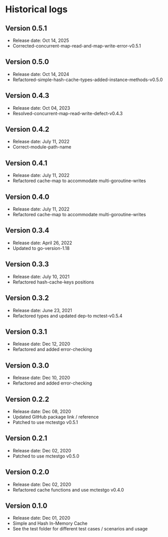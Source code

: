 # Historical logs

## Version 0.5.1
- Release date: Oct 14, 2025
- Corrected-concurrent-map-read-and-map-write-error-v0.5.1

## Version 0.5.0
- Release date: Oct 14, 2024
- Refactored-simple-hash-cache-types-added-instance-methods-v0.5.0

## Version 0.4.3
- Release date: Oct 04, 2023
- Resolved-concurrent-map-read-write-defect-v0.4.3

## Version 0.4.2
- Release date: July 11, 2022
- Correct-module-path-name

## Version 0.4.1
- Release date: July 11, 2022
- Refactored cache-map to accommodate multi-goroutine-writes

## Version 0.4.0
- Release date: July 11, 2022
- Refactored cache-map to accommodate multi-goroutine-writes

## Version 0.3.4
- Release date: April 26, 2022
- Updated to go-version-1.18

## Version 0.3.3
- Release date: July 10, 2021
- Refactored hash-cache-keys positions

## Version 0.3.2
- Release date: June 23, 2021
- Refactored types and updated dep-to mctest-v0.5.4

## Version 0.3.1
- Release date: Dec 12, 2020
- Refactored and added error-checking

## Version 0.3.0
- Release date: Dec 10, 2020
- Refactored and added error-checking

## Version 0.2.2
- Release date: Dec 08, 2020
- Updated GitHub package link / reference
- Patched to use mctestgo v0.5.1

## Version 0.2.1
- Release date: Dec 02, 2020
- Patched to use mctestgo v0.5.0

## Version 0.2.0
- Release date: Dec 02, 2020
- Refactored cache functions and use mctestgo v0.4.0

## Version 0.1.0
- Release date: Dec 01, 2020
- Simple and Hash In-Memory Cache
- See the test folder for different test cases / scenarios and usage